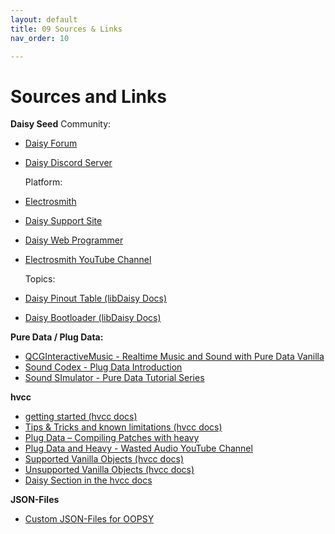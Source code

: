 ```yaml
---
layout: default
title: 09 Sources & Links
nav_order: 10

---
```


# Sources and Links

**Daisy Seed**
Community:
- [Daisy Forum](https://forum.electro-smith.com)
- [Daisy Discord Server](https://discord.gg/ByHBnMtQTR)

  Platform:
- [Electrosmith](https://electro-smith.com)
- [Daisy Support Site](https://daisy.audio)
- [Daisy Web Programmer](https://flash.daisy.audio)
- [Electrosmith YouTube Channel](https://www.youtube.com/@electrosmithco)

  Topics:
- [Daisy Pinout Table (libDaisy Docs)](https://github.com/electro-smith/libDaisy/blob/master/doc/Daisy_Seed_Rev4_Pinout.csv)
- [Daisy Bootloader (libDaisy Docs)](https://github.com/electro-smith/libDaisy/blob/master/doc/md/_a7_Getting-Started-Daisy-Bootloader.md)


**Pure Data / Plug Data:**
- [QCGInteractiveMusic - Realtime Music and Sound with Pure Data Vanilla](https://youtu.be/SLx7kjuFheY?si=Al6hmUHhqnK8-pkg)
- [Sound Codex - Plug Data Introduction](https://www.youtube.com/watch?v=EoOEZYn4xdA)
- [Sound SImulator - Pure Data Tutorial Series](https://youtu.be/1o5Wasmd8yU?si=8Cyid-OEyHV6KcKr)

**hvcc**
- [getting started (hvcc docs)](https://github.com/Wasted-Audio/hvcc/blob/develop/docs/01.introduction.md)
- [Tips & Tricks and known limitations (hvcc docs) ](https://github.com/Wasted-Audio/hvcc/blob/develop/docs/02.getting_started.md)
- [Plug Data – Compiling Patches with heavy](https://plugdata.org/docs/book/CompilingPatches.html)
- [Plug Data and Heavy - Wasted Audio YouTube Channel](https://www.youtube.com/@Wasted-Audio)
- [Supported Vanilla Objects (hvcc docs)](https://github.com/Wasted-Audio/hvcc/blob/develop/docs/09.supported_vanilla_objects.md)
- [Unsupported Vanilla Objects (hvcc docs)](https://github.com/Wasted-Audio/hvcc/blob/develop/docs/10.unsupported_vanilla_objects.md)
- [Daisy Section in the hvcc docs](https://github.com/Wasted-Audio/hvcc/blob/develop/docs/03.gen.daisy.md)
  
**JSON-Files**
- [Custom JSON-Files for OOPSY](https://daisy.audio/tutorials/oopsy/oopsy-custom-json/?h=json#components)

